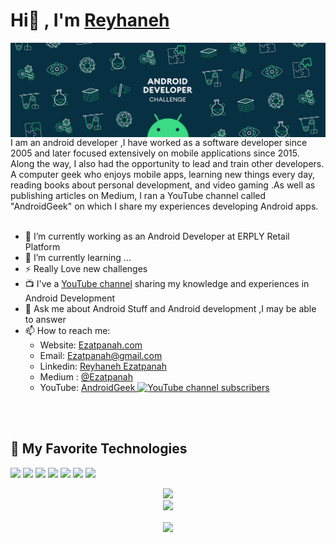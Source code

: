 # Hi👋 , I'm <a href="https://github.com/ezatpanah"> Reyhaneh </a>
<!-- # Hi <img src="https://media.giphy.com/media/hvRJCLFzcasrR4ia7z/giphy.gif" width="10px">,<a href="https://github.com/ezatpanah"> I'm Reyhaneh </a>
 -->
<img align="center" alt="wallpaper" src="https://github.com/ezatpanah/ezatpanah/raw/main/android.gif"/>

<br>
I am an android developer ,I have worked as a software developer since 2005 and later focused extensively on mobile applications since 2015. Along the way, I also had the opportunity to lead and train other developers. A computer geek who enjoys mobile apps, learning new things every day, reading books about personal development, and video gaming .As well as publishing articles on Medium, I ran a YouTube channel called "AndroidGeek" on which I share my experiences developing Android apps.
 
<br>
<br>

- 🔭 I’m currently working as an Android Developer at ERPLY Retail Platform
- 🌱 I’m currently learning ...
- ⚡ Really Love new challenges
- 📺 I've a [YouTube channel](https://www.youtube.com/c/AndroidGeekco) sharing my knowledge and experiences in Android Development
- 💬 Ask me about Android Stuff and Android development ,I may be able to answer
- 📫 How to reach me:
  - Website: [Ezatpanah.com](https://ezatpanah.com)
  - Email: [Ezatpanah@gmail.com](mailto:Ezatpanah@gmail.com)
  - Linkedin: [Reyhaneh Ezatpanah](https://www.linkedin.com/in/reyhanehezatpanah/) 
  - Medium : [@Ezatpanah](https://medium.com/@ezatpanah)
  - YouTube: [AndroidGeek ![YouTube channel subscribers](https://img.shields.io/youtube/channel/subscribers/UCFuVENwuWsRdyo6BLEHynzw?style=social)](https://www.youtube.com/c/AndroidGeekCo)
  
 
<br>
<br>



## 🔧 My Favorite Technologies
![](https://img.shields.io/badge/OS-windows-informational?style=flat&logo=windows&logoColor=white&color=informational)
![](https://img.shields.io/badge/OS-Linux-informational?style=flat&logo=linux&logoColor=white&color=informational)
![](https://img.shields.io/badge/OS-Android-informational?style=flat&logo=android&logoColor=white&color=informational)
![](https://img.shields.io/badge/lang-kotlin-informational?style=flat&logo=kotlin&logoColor=white&color=informational)
![](https://img.shields.io/badge/lang-java-informational?style=flat&logo=java&logoColor=white&color=informational)
![](https://img.shields.io/badge/IDE-Android_Studio-informational?style=flat&logo=android&logoColor=white&color=informational)
![](https://img.shields.io/badge/IDE-IntelliJIDEA-informational?style=flat&logo=IntelliJ-IDEA&logoColor=white&color=informational)


<div align="center" >
      <img src="https://github-readme-stats.vercel.app/api?username=Ezatpanah&show_icons=true&bg_color=25,1A2980,26D0CE&title_color=fff&text_color=fff&count_private=true">
  <br>
      <img src="https://github-readme-stats.vercel.app/api/top-langs/?username=Ezatpanah&layout=compact&show_icons=true&bg_color=25,1A2980,26D0CE&title_color=fff&text_color=fff&count_private=true">


</div>

 <p align="center">  
     <img align="center" src="https://visitor-badge.laobi.icu/badge?page_id=Ezatpanah.visitor-badge"> 
  </p>

